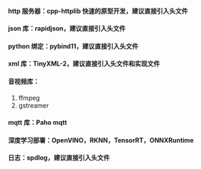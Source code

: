 #### http 服务器：cpp-httplib 快速的原型开发，建议直接引入头文件

#### json 库：rapidjson，建议直接引入头文件
#### python 绑定：pybind11，建议直接引入头文件
#### xml 库：TinyXML-2，建议直接引入头文件和实现文件
#### 音视频库：
1. ffmpeg
2. gstreamer
#### mqtt 库：Paho mqtt
#### 深度学习部署：OpenVINO，RKNN，TensorRT，ONNXRuntime
#### 日志：spdlog，建议直接引入头文件